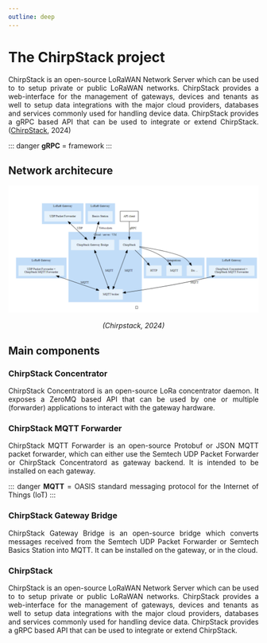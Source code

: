 ```yaml
---
outline: deep
---
```

<div style="text-align: justify"> 

# The ChirpStack project
ChirpStack is an open-source LoRaWAN Network Server which can be used to to setup private or public LoRaWAN networks. ChirpStack provides a web-interface for the management of gateways, devices and tenants as well to setup data integrations with the major cloud providers, databases and services commonly used for handling device data. ChirpStack provides a gRPC based API that can be used to integrate or extend ChirpStack. ([ChirpStack](https://www.chirpstack.io/docs/index.html), 2024)

::: danger **gRPC** = framework
:::

## Network architecure
<img src='../public/chirpstack_network.png' 
        alt="Unavailable content"
        style="display: slock; margin: 0 auto" />
<center> <i> (Chirpstack, 2024) </i> </center>

## Main components
### ChirpStack Concentrator
ChirpStack Concentratord is an open-source LoRa concentrator daemon. It exposes a ZeroMQ based API that can be used by one or multiple (forwarder) applications to interact with the gateway hardware.

### ChirpStack MQTT Forwarder
ChirpStack MQTT Forwarder is an open-source Protobuf or JSON MQTT packet forwarder, which can either use the Semtech UDP Packet Forwarder or ChirpStack Concentratord as gateway backend. It is intended to be installed on each gateway.


::: danger **MQTT** =  OASIS standard messaging protocol for the Internet of Things (IoT)
:::

### ChirpStack Gateway Bridge
ChirpStack Gateway Bridge is an open-source bridge which converts messages received from the Semtech UDP Packet Forwarder or Semtech Basics Station into MQTT. It can be installed on the gateway, or in the cloud.

### ChirpStack
ChirpStack is an open-source LoRaWAN Network Server which can be used to to setup private or public LoRaWAN networks. ChirpStack provides a web-interface for the management of gateways, devices and tenants as well to setup data integrations with the major cloud providers, databases and services commonly used for handling device data. ChirpStack provides a gRPC based API that can be used to integrate or extend ChirpStack.

</div>
